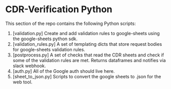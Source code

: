 # CDR-Verification Python

This section of the repo contains the following Python scripts:

1. [validation.py] Create and add validation rules to google-sheets using the google-sheets python sdk.
1. [validation_rules.py] A set of templating dicts that store request bodies for google-sheets validation rules.
1. [postprocess.py] A set of checks that read the CDR sheets and check if some of the validation rules are met. Returns dataframes and notifies via slack webhook.
1. [auth.py] All of the Google auth should live here.
1. [sheet_to_json.py] Scripts to convert the google sheets to .json for the web tool.
